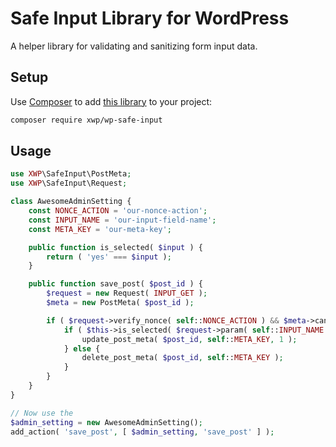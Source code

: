 # Safe Input Library for WordPress

A helper library for validating and sanitizing form input data.


## Setup

Use [Composer](https://getcomposer.org) to add [this library](https://packagist.org/packages/xwp/wp-safe-input) to your project:

```bash
composer require xwp/wp-safe-input
```


## Usage

```php
use XWP\SafeInput\PostMeta;
use XWP\SafeInput\Request;

class AwesomeAdminSetting {
    const NONCE_ACTION = 'our-nonce-action';
    const INPUT_NAME = 'our-input-field-name';
    const META_KEY = 'our-meta-key';

    public function is_selected( $input ) {
        return ( 'yes' === $input );
    }

    public function save_post( $post_id ) {
        $request = new Request( INPUT_GET );
        $meta = new PostMeta( $post_id );

        if ( $request->verify_nonce( self::NONCE_ACTION ) && $meta->can_save() ) {
            if ( $this->is_selected( $request->param( self::INPUT_NAME ) ) ) {
                update_post_meta( $post_id, self::META_KEY, 1 );
            } else {
                delete_post_meta( $post_id, self::META_KEY );
            }
        }
    }
}

// Now use the
$admin_setting = new AwesomeAdminSetting();
add_action( 'save_post', [ $admin_setting, 'save_post' ] );
```
